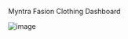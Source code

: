 Myntra Fasion Clothing Dashboard

![image](https://github.com/shrutibel27/Myntra-Dashboard-/assets/147066355/788b7cee-7cf2-4eb6-9be4-6cdc95879c81)
